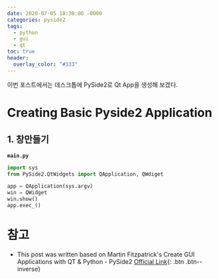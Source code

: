 ```yaml
---
date: 2020-07-05 18:30:00 -0000
categories: pyside2
tags:
  - python
  - gui
  - qt
toc: true
header:
  overlay_color: "#333"
---
```


이번 포스트에서는 데스크톱에 PySide2로 Qt App을 생성해 보겠다.

# Creating Basic Pyside2 Application
## 1. 창만들기
**`main.py`**
```python
import sys
from PySide2.QtWidgets import QApplication, QWdiget

app = QApplication(sys.argv)
win = QWidget
win.show()
app.exec_()
```

# 참고
* This post was written based on Martin Fitzpatrick's Create GUI Applications with QT & Python - PySide2 [Official Link](www.learnpyqt.com){: .btn .btn--inverse}

